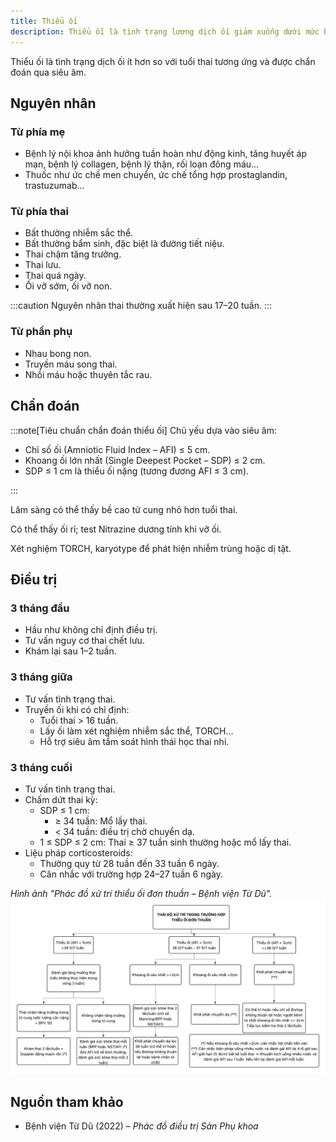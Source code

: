 ```yaml
---
title: Thiểu ối
description: Thiểu ối là tình trạng lượng dịch ối giảm xuống dưới mức bình thường theo tuổi thai, có thể gây nguy cơ tiềm ẩn cho thai nhi và mẹ.
---
```


Thiểu ối là tình trạng dịch ối ít hơn so với tuổi thai tương ứng và được chẩn đoán qua siêu âm.

## Nguyên nhân

### Từ phía mẹ

- Bệnh lý nội khoa ảnh hưởng tuần hoàn như động kinh, tăng huyết áp mạn, bệnh lý collagen, bệnh lý thận, rối loạn đông máu...
- Thuốc như ức chế men chuyển, ức chế tổng hợp prostaglandin, trastuzumab...

### Từ phía thai

- Bất thường nhiễm sắc thể.
- Bất thường bẩm sinh, đặc biệt là đường tiết niệu.
- Thai chậm tăng trưởng.
- Thai lưu.
- Thai quá ngày.
- Ối vỡ sớm, ối vỡ non.

:::caution
Nguyên nhân thai thường xuất hiện sau 17–20 tuần.
:::

### Từ phần phụ

- Nhau bong non.
- Truyền máu song thai.
- Nhồi máu hoặc thuyên tắc rau.

## Chẩn đoán

:::note[Tiêu chuẩn chẩn đoán thiểu ối]
Chủ yếu dựa vào siêu âm:

- Chỉ số ối (Amniotic Fluid Index – AFI) ≤ 5 cm.
- Khoang ối lớn nhất (Single Deepest Pocket – SDP) ≤ 2 cm.
- SDP ≤ 1 cm là thiểu ối nặng (tương đương AFI ≤ 3 cm).

:::

Lâm sàng có thể thấy bề cao tử cung nhỏ hơn tuổi thai.

Có thể thấy ối rỉ; test Nitrazine dương tính khi vỡ ối.

Xét nghiệm TORCH, karyotype để phát hiện nhiễm trùng hoặc dị tật.

## Điều trị

### 3 tháng đầu

- Hầu như không chỉ định điều trị.
- Tư vấn nguy cơ thai chết lưu.
- Khám lại sau 1–2 tuần.

### 3 tháng giữa

- Tư vấn tình trạng thai.
- Truyền ối khi có chỉ định:
  - Tuổi thai > 16 tuần.
  - Lấy ối làm xét nghiệm nhiễm sắc thể, TORCH...
  - Hỗ trợ siêu âm tầm soát hình thái học thai nhi.

### 3 tháng cuối

- Tư vấn tình trạng thai.
- Chấm dứt thai kỳ:
  - SDP ≤ 1 cm:
    - ≥ 34 tuần: Mổ lấy thai.
    - < 34 tuần: điều trị chờ chuyển dạ.
  - 1 ≤ SDP ≤ 2 cm: Thai ≥ 37 tuần sinh thường hoặc mổ lấy thai.
- Liệu pháp corticosteroids:
  - Thường quy từ 28 tuần đến 33 tuần 6 ngày.
  - Cân nhắc với trường hợp 24–27 tuần 6 ngày.

_Hình ảnh "Phác đồ xử trí thiểu ối đơn thuần – Bệnh viện Từ Dũ"._
![Phác đồ xử trí thiểu ối đơn thuần – Bệnh viện Từ Dũ](./_images/thieu-oi/phac-do-xu-tri-thieu-oi-don-thuan.png)

## Nguồn tham khảo

- Bệnh viện Từ Dũ (2022) – _Phác đồ điều trị Sản Phụ khoa_
